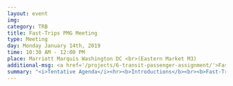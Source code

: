 ```yaml
---
layout: event
img: 
category: TRB
title: Fast-Trips PMG Meeting
type: Meeting
day: Monday January 14th, 2019
time: 10:30 AM - 12:00 PM
place: Marriott Marquis Washington DC <br>(Eastern Market M3)
additional-msg: <a href='/projects/6-transit-passenger-assignment/'>Fast-Trips Project page</a>
summary: "<i>Tentative Agenda</i><hr><b>Introductions</b><br><b>Fast-Trips 101 </b><br><ul><li>Origin Story<li>Technical Evolution<li>Current Status</ul><b>Community Needs and Related Efforts</b><br><i>What are other route-finding/ridership assignment efforts?</i><br><b>Fast-Trips Fellowship </b><ul><li>Scope<li>Management and Procurement Mechanisms<li>Qualifications</ul>"
---
```

